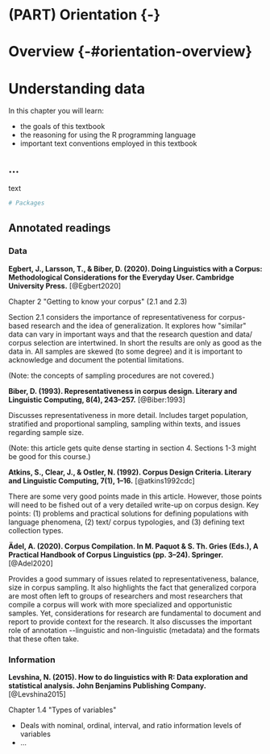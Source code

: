 # (PART) Orientation {-}

# Overview {-#orientation-overview}

# Understanding data

<div class="rmdkey">
<p>In this chapter you will learn:</p>
<ul>
<li>the goals of this textbook</li>
<li>the reasoning for using the R programming language</li>
<li>important text conventions employed in this textbook</li>
</ul>
</div>


<!-- COURSE STRUCTURE

TUTORIALS:

- R programming basics: https://lin380.github.io/tadr/tutorials/01-programming-basics.html

 SWIRL:

- Objects
- Subsetting and combining

WORKED/ RECIPE:

- Reading/ Writing data
- Data documentation (dictionary/ metadata)
- Data summarization?

PROJECT:

- Annotated references, goal(s), finding(s), data/ dataset (sampling frame), measures (variables), how well the data address the goal/ research purpose?

-->


## ...

text 


```r
# Packages
```


## Annotated readings

### Data




**Egbert, J., Larsson, T., & Biber, D. (2020). Doing Linguistics with a Corpus: Methodological Considerations for the Everyday User. Cambridge University Press.** [@Egbert2020] 

Chapter 2 "Getting to know your corpus" (2.1 and 2.3)

Section 2.1 considers the importance of representativeness for corpus-based research and the idea of generalization. It explores how "similar" data can vary in important ways and that the research question and data/ corpus selection are intertwined. In short the results are only as good as the data in. All samples are skewed (to some degree) and it is important to acknowledge and document the potential limitations. 

(Note: the concepts of sampling procedures are not covered.)


**Biber, D. (1993). Representativeness in corpus design. Literary and Linguistic Computing, 8(4), 243–257.** [@Biber:1993]

Discusses representativeness in more detail. Includes target population, stratified and proportional sampling, sampling within texts, and issues regarding sample size.

(Note: this article gets quite dense starting in section 4. Sections 1-3 might be good for this course.)


**Atkins, S., Clear, J., & Ostler, N. (1992). Corpus Design Criteria. Literary and Linguistic Computing, 7(1), 1–16.**
[@atkins1992cdc]

There are some very good points made in this article. However, those points will need to be fished out of a very detailed write-up on corpus design. Key points: (1) problems and practical solutions for defining populations with language phenomena, (2) text/ corpus typologies, and (3) defining text collection types. 

**Ädel, A. (2020). Corpus Compilation. In M. Paquot & S. Th. Gries (Eds.), A Practical Handbook of Corpus Linguistics (pp. 3–24). Springer.** [@Adel2020]

Provides a good summary of issues related to representativeness, balance, size in corpus sampling. It also highlights the fact that generalized corpora are most often left to groups of researchers and most researchers that compile a corpus will work with more specialized and opportunistic samples. Yet, considerations for research are fundamental to document and report to provide context for the research. It also discusses the important role of annotation --linguistic and non-linguistic (metadata) and the formats that these often take.

### Information

**Levshina, N. (2015). How to do linguistics with R: Data exploration and statistical analysis. John Benjamins Publishing Company.** [@Levshina2015]

Chapter 1.4 "Types of variables" 

- Deals with nominal, ordinal, interval, and ratio information levels of variables
- ...
